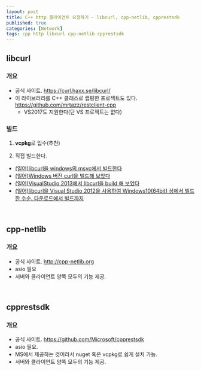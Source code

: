 ```yaml
---
layout: post
title: C++ http 클라이언트 요청하기 - libcurl, cpp-netlib, cpprestsdk 
published: true
categories: [Network]
tags: cpp http libcurl cpp-netlib cpprestsdk
---
```

## libcurl
  
### 개요
- 공식 사이트. https://curl.haxx.se/libcurl/
- 이 라이브러리를 C++ 클래스로 랩핑한 프로젝트도 있다.  https://github.com/mrtazz/restclient-cpp  
    - VS2017도 지원한다(단 VS 프로젝트는 없다)
  
### 빌드
1. **vcpkg**로 입수(추천)

2. 직접 빌드한다.
- [(일어)libcurl을 windows의 msvc에서 빌드한다](http://cvl-robot.hateblo.jp/entry/2015/04/27/213924)  
- [(일어)Windows 버전 curl을 빌드해 보았다](http://hanagurotanuki.blogspot.kr/2016/08/windowscurl.html)  
- [(일어)VisualStudio 2013에서 libcurl을 build 해 보았다](http://white-raven.hatenablog.com/entry/2014/11/23/024649)  
- [(일어)libcurl을 Visual Studio 2012을 사용하여 Windows10(64bit) 상에서 빌드한 수순. 다운로드에서 빌드까지](http://microsoftcream87.hateblo.jp/entry/2017/04/22/200331)  
  
<br>  
  
## cpp-netlib
  
### 개요
- 공식 사이트. http://cpp-netlib.org
- asio 필요
- 서버와 클라이언트 양쪽  모두의 기능 제공.
  
<br>  
  
## cpprestsdk
  
### 개요
- 공식 사이트. https://github.com/Microsoft/cpprestsdk
- asio 필요.
- MS에서 제공하는 것이라서 nuget 혹은 vcpkg로 쉽게 설치 가능.
- 서버와 클라이언트 양쪽  모두의 기능 제공.  
  